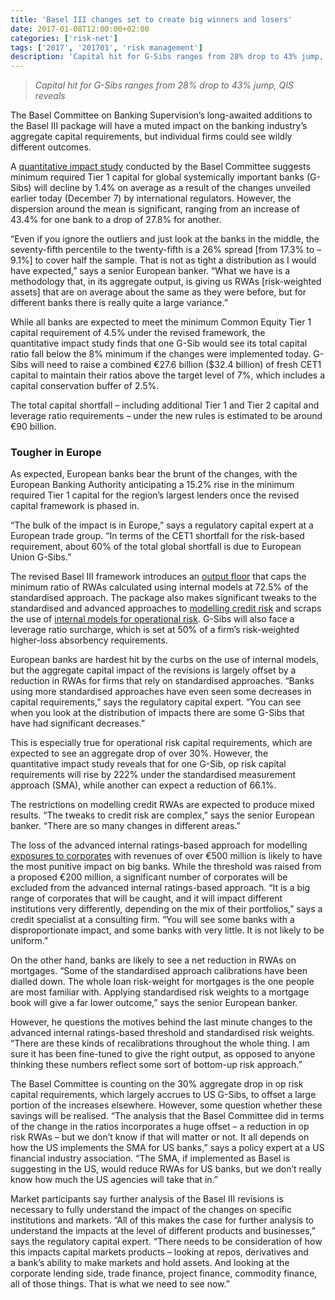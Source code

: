 ```yaml
---
title: 'Basel III changes set to create big winners and losers'
date: 2017-01-08T12:00:00+02:00
categories: ['risk-net']
tags: ['2017', '201701', 'risk management']
description: 'Capital hit for G-Sibs ranges from 28% drop to 43% jump, QIS reveals'
---
```


> _Capital hit for G-Sibs ranges from 28% drop to 43% jump, QIS reveals_

The Basel Committee on Banking Supervision’s long-awaited additions to the Basel III package will have a muted impact on the banking industry’s aggregate capital requirements, but individual firms could see wildly different outcomes.

A [quantitative impact study](https://www.bis.org/bcbs/publ/d426.pdf) conducted by the Basel Committee suggests minimum required Tier 1 capital for global systemically important banks (G-Sibs) will decline by 1.4% on average as a result of the changes unveiled earlier today (December 7) by international regulators. However, the dispersion around the mean is significant, ranging from an increase of 43.4% for one bank to a drop of 27.8% for another.

“Even if you ignore the outliers and just look at the banks in the middle, the seventy-fifth percentile to the twenty-fifth is a 26% spread [from 17.3% to –9.1%] to cover half the sample. That is not as tight a distribution as I would have expected,” says a senior European banker. “What we have is a methodology that, in its aggregate output, is giving us RWAs [risk-weighted assets] that are on average about the same as they were before, but for different banks there is really quite a large variance.”

While all banks are expected to meet the minimum Common Equity Tier 1 capital requirement of 4.5% under the revised framework, the quantitative impact study finds that one G-Sib would see its total capital ratio fall below the 8% minimum if the changes were implemented today. G-Sibs will need to raise a combined €27.6 billion ($32.4 billion) of fresh CET1 capital to maintain their ratios above the target level of 7%, which includes a capital conservation buffer of 2.5%.

The total capital shortfall – including additional Tier 1 and Tier 2 capital and leverage ratio requirements – under the new rules is estimated to be around €90 billion.

### Tougher in Europe

As expected, European banks bear the brunt of the changes, with the European Banking Authority anticipating a 15.2% rise in the minimum required Tier 1 capital for the region’s largest lenders once the revised capital framework is phased in.

“The bulk of the impact is in Europe,” says a regulatory capital expert at a European trade group. “In terms of the CET1 shortfall for the risk-based requirement, about 60% of the total global shortfall is due to European Union G-Sibs.”

The revised Basel III framework introduces an [output floor](https://www.risk.net/regulation/basel-committee/2393364/hit-the-floor-banks-fear-basel-curbs-for-capital-models) that caps the minimum ratio of RWAs calculated using internal models at 72.5% of the standardised approach. The package also makes significant tweaks to the standardised and advanced approaches to [modelling credit risk](https://www.risk.net/risk-management/2452449/basel-plans-modelling-curb-billions-credit-rwas) and scraps the use of [internal models for operational risk](https://www.risk.net/risk-management/operational-risk/2431932/adios-ama-basel-proposal-to-bin-op-risk-models-worries-banks). G-Sibs will also face a leverage ratio surcharge, which is set at 50% of a firm’s risk-weighted higher-loss absorbency requirements.

European banks are hardest hit by the curbs on the use of internal models, but the aggregate capital impact of the revisions is largely offset by a reduction in RWAs for firms that rely on standardised approaches. “Banks using more standardised approaches have even seen some decreases in capital requirements,” says the regulatory capital expert. “You can see when you look at the distribution of impacts there are some G-Sibs that have had significant decreases.”

This is especially true for operational risk capital requirements, which are expected to see an aggregate drop of over 30%. However, the quantitative impact study reveals that for one G-Sib, op risk capital requirements will rise by 222% under the standardised measurement approach (SMA), while another can expect a reduction of 66.1%.

The restrictions on modelling credit RWAs are expected to produce mixed results. “The tweaks to credit risk are complex,” says the senior European banker. “There are so many changes in different areas.”

The loss of the advanced internal ratings-based approach for modelling [exposures to corporates](https://www.risk.net/regulation/2453803/corporates-fear-price-rises-if-basel-curbs-credit-risk-models) with revenues of over €500 million is likely to have the most punitive impact on big banks. While the threshold was raised from a proposed €200 million, a significant number of corporates will be excluded from the advanced internal ratings-based approach. “It is a big range of corporates that will be caught, and it will impact different institutions very differently, depending on the mix of their portfolios,” says a credit specialist at a consulting firm. “You will see some banks with a disproportionate impact, and some banks with very little. It is not likely to be uniform.”

On the other hand, banks are likely to see a net reduction in RWAs on mortgages. “Some of the standardised approach calibrations have been dialled down. The whole loan risk-weight for mortgages is the one people are most familiar with. Applying standardised risk weights to a mortgage book will give a far lower outcome,” says the senior European banker.

However, he questions the motives behind the last minute changes to the advanced internal ratings-based threshold and standardised risk weights. “There are these kinds of recalibrations throughout the whole thing. I am sure it has been fine-tuned to give the right output, as opposed to anyone thinking these numbers reflect some sort of bottom-up risk approach.”

The Basel Committee is counting on the 30% aggregate drop in op risk capital requirements, which largely accrues to US G-Sibs, to offset a large portion of the increases elsewhere. However, some question whether these savings will be realised. “The analysis that the Basel Committee did in terms of the change in the ratios incorporates a huge offset – a reduction in op risk RWAs – but we don’t know if that will matter or not. It all depends on how the US implements the SMA for US banks,” says a policy expert at a US financial industry association. “The SMA, if implemented as Basel is suggesting in the US, would reduce RWAs for US banks, but we don’t really know how much the US agencies will take that in.”

Market participants say further analysis of the Basel III revisions is necessary to fully understand the impact of the changes on specific institutions and markets. “All of this makes the case for further analysis to understand the impacts at the level of different products and businesses,” says the regulatory capital expert. “There needs to be consideration of how this impacts capital markets products – looking at repos, derivatives and a bank’s ability to make markets and hold assets. And looking at the corporate lending side, trade finance, project finance, commodity finance, all of those things. That is what we need to see now.”

